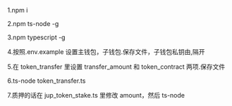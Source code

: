 1.npm i

2.npm ts-node -g

3.npm typescript -g

4.按照.env.example 设置主钱包，子钱包.保存文件，子钱包私钥由,隔开

5.在 token_transfer 里设置 transfer_amount 和 token_contract 两项.保存文件

6.ts-node token_transfer.ts

7.质押的话在 jup_token_stake.ts 里修改 amount，然后 ts-node
